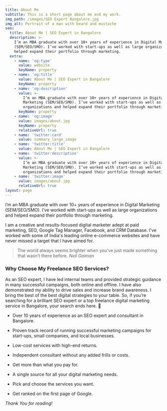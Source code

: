 ```yaml
---
title: About Me
subtitle: This is a short page about me and my work.
img_path: /images/SEO Expert Bangalore.jpg
img_alt: Portrait of a man with beard and mustache
seo:
  title: About Me | SEO Expert in Bangalore
  description: >-
    I’m an MBA graduate with over 10+ years of experience in Digital Marketing
    (SEM/SEO/SMO). I’ve worked with start-ups as well as large organizations and
    helped expand their portfolio through marketing.
  extra:
    - name: 'og:type'
      value: website
      keyName: property
    - name: 'og:title'
      value: About Me | SEO Expert in Bangalore
      keyName: property
    - name: 'og:description'
      value: >-
        I’m an MBA graduate with over 10+ years of experience in Digital
        Marketing (SEM/SEO/SMO). I’ve worked with start-ups as well as large
        organizations and helped expand their portfolio through marketing.
      keyName: property
    - name: 'og:image'
      value: images/about.jpg
      keyName: property
      relativeUrl: true
    - name: 'twitter:card'
      value: summary_large_image
    - name: 'twitter:title'
      value: About Me | SEO Expert in Bangalore
    - name: 'twitter:description'
      value: >-
        I’m an MBA graduate with over 10+ years of experience in Digital
        Marketing (SEM/SEO/SMO). I’ve worked with start-ups as well as large
        organizations and helped expand their portfolio through marketing.
    - name: 'twitter:image'
      value: images/about.jpg
      relativeUrl: true
layout: page
---
```

I’m an MBA graduate with over 10+ years of experience in Digital Marketing (SEM/SEO/SMO). I’ve worked with start-ups as well as large organizations and helped expand their portfolio through marketing. 

I am a creative and results-focused digital marketer adept at paid marketing, SEO, Google Tag Manager, Facebook, and CRM Database. I've worked with some of India's leading online e-commerce websites and have never missed a target that I have aimed for.

> The world always seems brighter when you’ve just made something that wasn’t there before. <cite>Neil Gaiman</cite>



### Why Choose My Freelance SEO Services?


As an SEO expert, I have led internal teams and provided strategic guidance in many successful campaigns, both online and offline. I have also demonstrated my ability to drive sales and increase brand awareness. I bring the best of the best digital strategies to your table. So, if you’re searching for a brilliant SEO expert or a top freelance digital marketing service in Bangalore, your search ends here.
 

*   Over 10 years of experience as an SEO expert and consultant in Bangalore.


*   Proven track record of running successful marketing campaigns for start-ups, small companies, and local businesses.


*   Low-cost services with high-end returns.


*   Independent consultant without any added frills or costs.


*   Get more than what you pay for.


*   A single source for all your digital marketing needs.


*   Pick and choose the services you want.


*   Get ranked on the first page of Google.

*Thank You for reading!*
